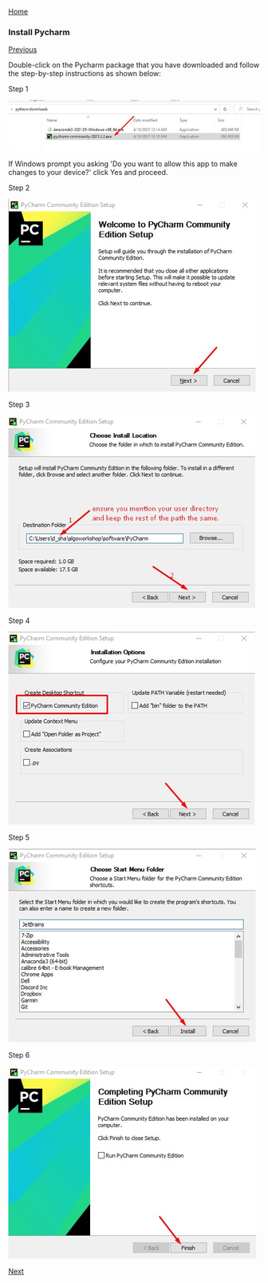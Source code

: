 [Home](index.html)

### Install Pycharm
[Previous](config_anaconda.html)

Double-click on the Pycharm package that you have downloaded and follow the step-by-step instructions as shown below:


Step 1

![](img/p-1.jpg)

If Windows prompt you asking 'Do you want to allow this app to make changes to your device?' click Yes and proceed.


Step 2

![](img/p-2.jpg)


Step 3

![](img/p-3.jpg)


Step 4

![](img/p-4.jpg)


Step 5

![](img/p-5.jpg)


Step 6

![](img/p-6.jpg)


[Next](config_pycharm.html)